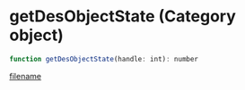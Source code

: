 # getDesObjectState (Category object)

```js
function getDesObjectState(handle: int): number
```

[filename](getDesObjectState_m.md ':include')